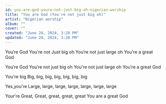 ```yaml
---
id: you-are-god-youre-not-just-big-oh-nigerian-worship
title: "You are God (You′re not just big oh)"
artist: "Nigerian worship"
album: ""
cover: ""
created: "June 24, 2024, 3:28 PM"
updated: "June 24, 2024, 3:28 PM"
---
```


You′re God
You're not Just big oh
You′re not just large oh
You're a great God

You′re God
You′re not just big oh
You're not just large oh
You′re a great God

You're big
Big, big, big, big, big, big, big

Yes,you're
Large, large, large, large, large, large, large

Your′re Great,
Great, great, great, great
You are a great God
